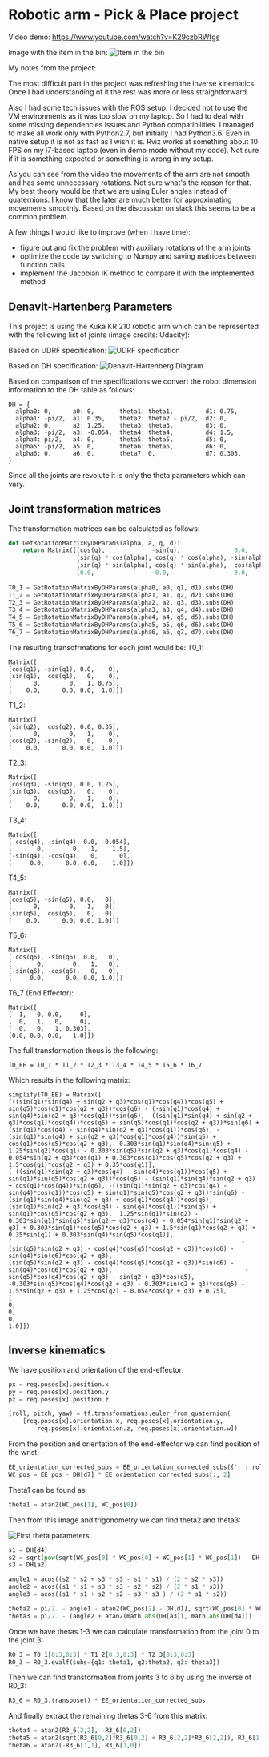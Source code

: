 # Robotic arm - Pick & Place project

Video demo: https://www.youtube.com/watch?v=K29czbRWfgs

Image with the item in the bin: 
![Item in the bin](https://raw.githubusercontent.com/SeninAndrew/RoboND-Kinematics-Project/master/imgs/in_bin.png)

My notes from the project: 

The most difficult part in the project was refreshing the inverse kinematics. Once I had understanding of it the rest was more or less straightforward. 

Also I had some tech issues with the ROS setup. I decided not to use the VM environments as it was too slow on my laptop. So I had to deal with some missing dependencies issues and Python compatibilities. I managed to make all work only with Python2.7, but initially I had Python3.6. Even in native setup it is not as fast as I wish it is. Rviz works at something about 10 FPS on my i7-based laptop (even in demo mode without my code). Not sure if it is something expected or something is wrong in my setup. 

As you can see from the video the movements of the arm are not smooth and has some unnecessary rotations. Not sure what's the reason for that. My best theory would be that we are using Euler angles instead of quaternions. I know that the later are much better for approximating movements smoothly. Based on the discussion on slack this seems to be a common problem.

A few things I would like to improve (when I have time):
- figure out and fix the problem with auxiliary rotations of the arm joints
- optimize the code by switching to Numpy and saving matrices between function calls 
- implement the Jacobian IK method to compare it with the implemented method

## Denavit-Hartenberg Parameters

This project is using the Kuka KR 210 robotic arm which can be represented with the following list of joints (image credits: Udacity):

Based on UDRF specification:
![UDRF specification](https://raw.githubusercontent.com/SeninAndrew/RoboND-Kinematics-Project/master/imgs/dh_params.jpeg)

Based on DH specification:
![Denavit-Hartenberg Diagram](https://raw.githubusercontent.com/SeninAndrew/RoboND-Kinematics-Project/master/imgs/urdf_params.png)

Based on comparison of the specifications we convert the robot dimension information to the DH table as follows:

```
DH = {
  alpha0: 0,      a0: 0,       theta1: theta1,         d1: 0.75,
  alpha1: -pi/2,  a1: 0.35,    theta2: theta2 - pi/2,  d2: 0,
  alpha2: 0,      a2: 1.25,    theta3: theta3,         d3: 0,
  alpha3: -pi/2,  a3: -0.054,  theta4: theta4,         d4: 1.5,
  alpha4: pi/2,   a4: 0,       theta5: theta5,         d5: 0,
  alpha5: -pi/2,  a5: 0,       theta6: theta6,         d6: 0,
  alpha6: 0,      a6: 0,       theta7: 0,              d7: 0.303,
}
```

Since all the joints are revolute it is only the theta parameters which can vary.

## Joint transformation matrices

The transformation matrices can be calculated as follows:

```python
def GetRotationMatrixByDHParams(alpha, a, q, d):
    return Matrix([[cos(q),             -sin(q),               0.0,         a], 
                   [sin(q) * cos(alpha), cos(q) * cos(alpha), -sin(alpha), -sin(alpha) * d],
                   [sin(q) * sin(alpha), cos(q) * sin(alpha),  cos(alpha),  cos(alpha) * d],
                   [0.0,                 0.0,                  0.0,         1.0]]) 
                   
T0_1 = GetRotationMatrixByDHParams(alpha0, a0, q1, d1).subs(DH)
T1_2 = GetRotationMatrixByDHParams(alpha1, a1, q2, d2).subs(DH)
T2_3 = GetRotationMatrixByDHParams(alpha2, a2, q3, d3).subs(DH)
T3_4 = GetRotationMatrixByDHParams(alpha3, a3, q4, d4).subs(DH)
T4_5 = GetRotationMatrixByDHParams(alpha4, a4, q5, d5).subs(DH)
T5_6 = GetRotationMatrixByDHParams(alpha5, a5, q6, d6).subs(DH)
T6_7 = GetRotationMatrixByDHParams(alpha6, a6, q7, d7).subs(DH)
```

The resulting transofrmations for each joint would be:
T0_1:
```
Matrix([
[cos(q1), -sin(q1), 0.0,    0],
[sin(q1),  cos(q1),   0,    0],
[      0,        0,   1, 0.75],
[    0.0,      0.0, 0.0,  1.0]])
```

T1_2:
```
Matrix([
[sin(q2),  cos(q2), 0.0, 0.35],
[      0,        0,   1,    0],
[cos(q2), -sin(q2),   0,    0],
[    0.0,      0.0, 0.0,  1.0]])
```

T2_3:
```
Matrix([
[cos(q3), -sin(q3), 0.0, 1.25],
[sin(q3),  cos(q3),   0,    0],
[      0,        0,   1,    0],
[    0.0,      0.0, 0.0,  1.0]])
```

T3_4:
```
Matrix([
[ cos(q4), -sin(q4), 0.0, -0.054],
[       0,        0,   1,    1.5],
[-sin(q4), -cos(q4),   0,      0],
[     0.0,      0.0, 0.0,    1.0]])
```

T4_5:
```
Matrix([
[cos(q5), -sin(q5), 0.0,   0],
[      0,        0,  -1,   0],
[sin(q5),  cos(q5),   0,   0],
[    0.0,      0.0, 0.0, 1.0]])
```

T5_6:
```
Matrix([
[ cos(q6), -sin(q6), 0.0,   0],
[       0,        0,   1,   0],
[-sin(q6), -cos(q6),   0,   0],
[     0.0,      0.0, 0.0, 1.0]])
```

T6_7 (End Effector):
```
Matrix([
[  1,   0, 0.0,     0],
[  0,   1,   0,     0],
[  0,   0,   1, 0.303],
[0.0, 0.0, 0.0,   1.0]])
```

The full transformation thous is the following:
```
T0_EE = T0_1 * T1_2 * T2_3 * T3_4 * T4_5 * T5_6 * T6_7
```

Which results in the following matrix:
```
simplify(T0_EE) = Matrix([
[((sin(q1)*sin(q4) + sin(q2 + q3)*cos(q1)*cos(q4))*cos(q5) + sin(q5)*cos(q1)*cos(q2 + q3))*cos(q6) - (-sin(q1)*cos(q4) + sin(q4)*sin(q2 + q3)*cos(q1))*sin(q6), -((sin(q1)*sin(q4) + sin(q2 + q3)*cos(q1)*cos(q4))*cos(q5) + sin(q5)*cos(q1)*cos(q2 + q3))*sin(q6) + (sin(q1)*cos(q4) - sin(q4)*sin(q2 + q3)*cos(q1))*cos(q6), -(sin(q1)*sin(q4) + sin(q2 + q3)*cos(q1)*cos(q4))*sin(q5) + cos(q1)*cos(q5)*cos(q2 + q3), -0.303*sin(q1)*sin(q4)*sin(q5) + 1.25*sin(q2)*cos(q1) - 0.303*sin(q5)*sin(q2 + q3)*cos(q1)*cos(q4) - 0.054*sin(q2 + q3)*cos(q1) + 0.303*cos(q1)*cos(q5)*cos(q2 + q3) + 1.5*cos(q1)*cos(q2 + q3) + 0.35*cos(q1)],
[ ((sin(q1)*sin(q2 + q3)*cos(q4) - sin(q4)*cos(q1))*cos(q5) + sin(q1)*sin(q5)*cos(q2 + q3))*cos(q6) - (sin(q1)*sin(q4)*sin(q2 + q3) + cos(q1)*cos(q4))*sin(q6), -((sin(q1)*sin(q2 + q3)*cos(q4) - sin(q4)*cos(q1))*cos(q5) + sin(q1)*sin(q5)*cos(q2 + q3))*sin(q6) - (sin(q1)*sin(q4)*sin(q2 + q3) + cos(q1)*cos(q4))*cos(q6), -(sin(q1)*sin(q2 + q3)*cos(q4) - sin(q4)*cos(q1))*sin(q5) + sin(q1)*cos(q5)*cos(q2 + q3),  1.25*sin(q1)*sin(q2) - 0.303*sin(q1)*sin(q5)*sin(q2 + q3)*cos(q4) - 0.054*sin(q1)*sin(q2 + q3) + 0.303*sin(q1)*cos(q5)*cos(q2 + q3) + 1.5*sin(q1)*cos(q2 + q3) + 0.35*sin(q1) + 0.303*sin(q4)*sin(q5)*cos(q1)],
[                                                                -(sin(q5)*sin(q2 + q3) - cos(q4)*cos(q5)*cos(q2 + q3))*cos(q6) - sin(q4)*sin(q6)*cos(q2 + q3),                                                                  (sin(q5)*sin(q2 + q3) - cos(q4)*cos(q5)*cos(q2 + q3))*sin(q6) - sin(q4)*cos(q6)*cos(q2 + q3),                                     -sin(q5)*cos(q4)*cos(q2 + q3) - sin(q2 + q3)*cos(q5),                                                                                 -0.303*sin(q5)*cos(q4)*cos(q2 + q3) - 0.303*sin(q2 + q3)*cos(q5) - 1.5*sin(q2 + q3) + 1.25*cos(q2) - 0.054*cos(q2 + q3) + 0.75],
[                                                                                                                                                            0,                                                                                                                                                             0,                                                                                        0,                                                                                                                                                                                                            1.0]])
```

## Inverse kinematics

We have position and orientation of the end-effector:

```python
px = req.poses[x].position.x
py = req.poses[x].position.y
pz = req.poses[x].position.z

(roll, pitch, yaw) = tf.transformations.euler_from_quaternion(
    [req.poses[x].orientation.x, req.poses[x].orientation.y,
        req.poses[x].orientation.z, req.poses[x].orientation.w])
```

From the position and orientation of the end-effector we can find position of the wrist:

```python
EE_orientation_corrected_subs = EE_orientation_corrected.subs({'r': roll, 'p': pitch, 'y': yaw})
WC_pos = EE_pos - DH[d7] * EE_orientation_corrected_subs[:, 2]
```

Theta1 can be found as:
```python
theta1 = atan2(WC_pos[1], WC_pos[0])
```

Then from this image and trigonometry we can find theta2 and theta3:

![First theta parameters](https://raw.githubusercontent.com/SeninAndrew/RoboND-Kinematics-Project/master/imgs/inverse.png)

```python
s1 = DH[d4]
s2 = sqrt(pow(sqrt(WC_pos[0] * WC_pos[0] + WC_pos[1] * WC_pos[1]) - DH[a1], 2) + pow((WC_pos[2] - DH[d1]), 2)) 
s3 = DH[a2]

angle1 = acos((s2 * s2 + s3 * s3 - s1 * s1) / (2 * s2 * s3))    
angle2 = acos((s1 * s1 + s3 * s3 - s2 * s2) / (2 * s1 * s3))
angle3 = acos((s1 * s1 + s2 * s2 - s3 * s3 ) / (2 * s1 * s2))

theta2 = pi/2. - angle1 - atan2(WC_pos[2] - DH[d1], sqrt(WC_pos[0] * WC_pos[0] + WC_pos[1] * WC_pos[1]) - DH[a1])
theta3 = pi/2. - (angle2 + atan2(math.abs(DH[a3]), math.abs(DH[d4]))
```

Once we have thetas 1-3 we can calculate transformation from the joint 0 to the joint 3:

```python
R0_3 = T0_1[0:3,0:3] * T1_2[0:3,0:3] * T2_3[0:3,0:3]
R0_3 = R0_3.evalf(subs={q1: theta1, q2:theta2, q3: theta3})
```

Then we can find transformation from joints 3 to 6 by using the inverse of R0_3:

```python
R3_6 = R0_3.transpose() * EE_orientation_corrected_subs
```

And finally extract the remaining thetas 3-6 from this matrix:
```python
theta4 = atan2(R3_6[2,2], -R3_6[0,2])
theta5 = atan2(sqrt(R3_6[0,2]*R3_6[0,2] + R3_6[2,2]*R3_6[2,2]), R3_6[1,2])
theta6 = atan2(-R3_6[1,1], R3_6[1,0]) 
```
